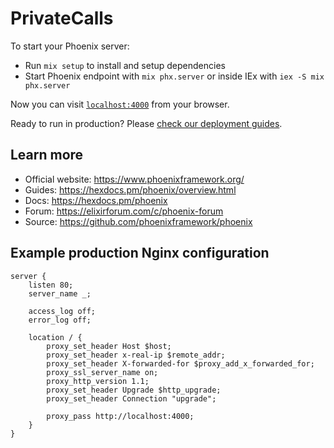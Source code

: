 # PrivateCalls

To start your Phoenix server:

  * Run `mix setup` to install and setup dependencies
  * Start Phoenix endpoint with `mix phx.server` or inside IEx with `iex -S mix phx.server`

Now you can visit [`localhost:4000`](http://localhost:4000) from your browser.

Ready to run in production? Please [check our deployment guides](https://hexdocs.pm/phoenix/deployment.html).

## Learn more

  * Official website: https://www.phoenixframework.org/
  * Guides: https://hexdocs.pm/phoenix/overview.html
  * Docs: https://hexdocs.pm/phoenix
  * Forum: https://elixirforum.com/c/phoenix-forum
  * Source: https://github.com/phoenixframework/phoenix


## Example production Nginx configuration
```
server {
    listen 80;
    server_name _;

    access_log off;
    error_log off;

    location / {
        proxy_set_header Host $host;
        proxy_set_header x-real-ip $remote_addr;
        proxy_set_header X-forwarded-for $proxy_add_x_forwarded_for;
        proxy_ssl_server_name on;
        proxy_http_version 1.1;
        proxy_set_header Upgrade $http_upgrade;
        proxy_set_header Connection "upgrade";

        proxy_pass http://localhost:4000;
    }
}
```
